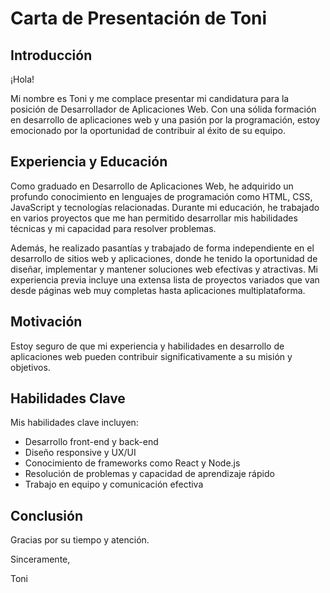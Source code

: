 # **Carta de Presentación de Toni**

## **Introducción**

¡Hola!

Mi nombre es Toni y me complace presentar mi candidatura para la posición de Desarrollador de Aplicaciones Web. Con una sólida formación en desarrollo de aplicaciones web y una pasión por la programación, estoy emocionado por la oportunidad de contribuir al éxito de su equipo.

## **Experiencia y Educación**

Como graduado en Desarrollo de Aplicaciones Web, he adquirido un profundo conocimiento en lenguajes de programación como HTML, CSS, JavaScript y tecnologías relacionadas. Durante mi educación, he trabajado en varios proyectos que me han permitido desarrollar mis habilidades técnicas y mi capacidad para resolver problemas.

Además, he realizado pasantías y trabajado de forma independiente en el desarrollo de sitios web y aplicaciones, donde he tenido la oportunidad de diseñar, implementar y mantener soluciones web efectivas y atractivas. Mi experiencia previa incluye una extensa lista de proyectos variados que van desde páginas web muy completas hasta aplicaciones multiplataforma.

## **Motivación**

Estoy seguro de que mi experiencia y habilidades en desarrollo de aplicaciones web pueden contribuir significativamente a su misión y objetivos.

## **Habilidades Clave**

Mis habilidades clave incluyen:

- Desarrollo front-end y back-end
- Diseño responsive y UX/UI
- Conocimiento de frameworks como React y Node.js
- Resolución de problemas y capacidad de aprendizaje rápido
- Trabajo en equipo y comunicación efectiva

## **Conclusión**

Gracias por su tiempo y atención.

Sinceramente,

Toni
